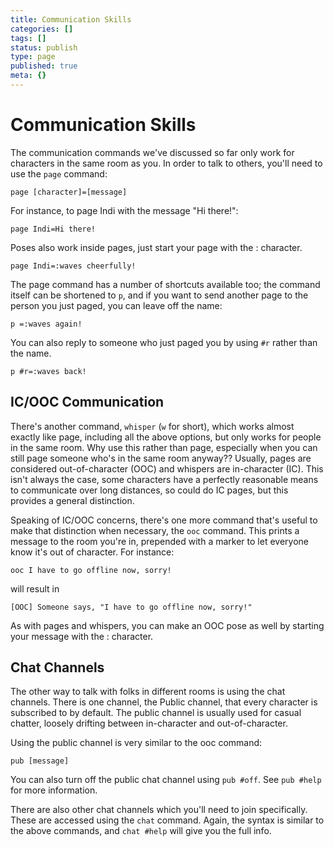 ```yaml
---
title: Communication Skills
categories: []
tags: []
status: publish
type: page
published: true
meta: {}
---
```

# Communication Skills

The communication commands we've discussed so far only work for characters in the same room as you.  In order to talk to others, you'll need to use the `page` command:

    page [character]=[message]

For instance, to page Indi with the message "Hi there!":

    page Indi=Hi there!

Poses also work inside pages, just start your page with the : character.

    page Indi=:waves cheerfully!

The page command has a number of shortcuts available too; the command itself can be shortened to `p`, and if you want to send another page to the person you just paged, you can leave off the name:

    p =:waves again!

You can also reply to someone who just paged you by using `#r` rather than the name.

    p #r=:waves back!

## IC/OOC Communication

There's another command, `whisper` (`w` for short), which works almost exactly like page, including all the above options, but only works for people in the same room.  Why use this rather than page, especially when you can still page someone who's in the same room anyway??  Usually, pages are considered out-of-character (OOC) and whispers are in-character (IC).  This isn't always the case, some characters have a perfectly reasonable means to communicate over long distances, so could do IC pages, but this provides a general distinction.

Speaking of IC/OOC concerns, there's one more command that's useful to make that distinction when necessary, the `ooc` command.  This prints a message to the room you're in, prepended with a marker to let everyone know it's out of character.  For instance:

    ooc I have to go offline now, sorry!

will result in

`[OOC] Someone says, "I have to go offline now, sorry!"`

As with pages and whispers, you can make an OOC pose as well by starting your message with the : character.

## Chat Channels

The other way to talk with folks in different rooms is using the chat channels.  There is one channel, the Public channel, that every character is subscribed to by default.  The public channel is usually used for casual chatter, loosely drifting between in-character and out-of-character.

Using the public channel is very similar to the ooc command:

    pub [message]

You can also turn off the public chat channel using `pub #off`.  See `pub #help` for more information.

There are also other chat channels which you'll need to join specifically.  These are accessed using the `chat` command.  Again, the syntax is similar to the above commands, and `chat #help` will give you the full info.
